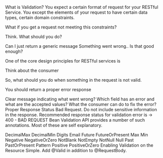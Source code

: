 What is Validation?
You expect a certain format of request for your RESTful Service. You except the elements of your request to have certain data types, certain domain constraints.

What if you get a request not meeting this constraints?

Think. What should you do?

Can I just return a generic message Something went wrong.. Is that good enough?

One of the core design principles for RESTful services is

Think about the consumer

So, what should you do when something in the request is not valid.

You should return a proper error response

Clear message indicating what went wrong? Which field has an error and what are the accepted values? What the consumer can do to fix the error?
Proper Response Status Bad Request.
Do not include sensitive information in the response.
Recommended response status for validation error is -> 400 - BAD REQUEST
Bean Validation API provides a number of such annotations. Most of these are self explanatory.

DecimalMax
DecimalMin
Digits
Email
Future
FutureOrPresent
Max
Min
Negative
NegativeOrZero
NotBlank
NotEmpty
NotNull
Null
Past
PastOrPresent
Pattern
Positive
PositiveOrZero
Enabling Validation on the Resource
Simple. Add @Valid in addition to @RequestBody.